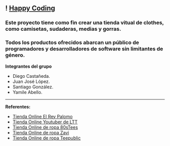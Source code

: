 ! [Happy Coding](public/img/Logo/Logo-PNG.png)
---
### Este proyecto tiene como fin crear una tienda vitual de clothes, como camisetas, sudaderas, medias y gorras.

### Todos los productos ofrecidos abarcan un público de programadores y desarrolladores de software sin limitantes de género.

**Integrantes del grupo**
- Diego Castañeda.
- Juan José López.
- Santiago González.
- Yamile Abello.
---
**Referentes:**
- [Tienda Online El Rey Palomo](https://elreypalomo.com/)
- [Tienda Online Youtuber de LTT](https://www.lttstore.com/)
- [Tienda Online de ropa 80sTees](https://www.80stees.com/)
- [Tienda Online de ropa Zavi](https://www.zavvi.ca/)
- [Tienda Online de ropa Teepublic](https://www.teepublic.com/)
